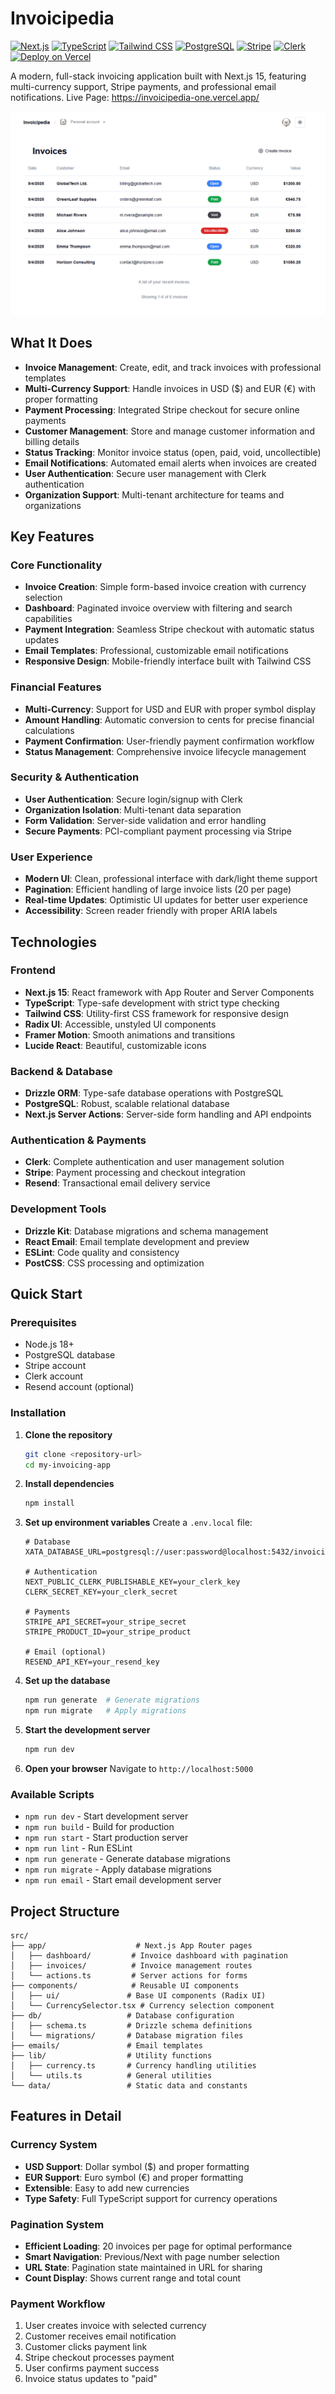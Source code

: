 # Invoicipedia

[![Next.js](https://img.shields.io/badge/Next.js-15-black?logo=next.js)](https://nextjs.org/)
[![TypeScript](https://img.shields.io/badge/TypeScript-5-blue?logo=typescript)](https://www.typescriptlang.org/)
[![Tailwind CSS](https://img.shields.io/badge/Tailwind_CSS-3-38B2AC?logo=tailwind-css&logoColor=white)](https://tailwindcss.com/)
[![PostgreSQL](https://img.shields.io/badge/PostgreSQL-15-4169E1?logo=postgresql&logoColor=white)](https://www.postgresql.org/)
[![Stripe](https://img.shields.io/badge/Stripe-payments-635BFF?logo=stripe&logoColor=white)](https://stripe.com/)
[![Clerk](https://img.shields.io/badge/Auth-Clerk-6C47FF?logo=clerk&logoColor=white)](https://clerk.com/)
[![Deploy on Vercel](https://img.shields.io/badge/Deploy-Vercel-black?logo=vercel)](https://invoicipedia-one.vercel.app/)

A modern, full-stack invoicing application built with Next.js 15, featuring multi-currency support, Stripe payments, and professional email notifications.
Live Page: https://invoicipedia-one.vercel.app/

![InvoiceImage](public/InvoiceImage.png)

## What It Does

- **Invoice Management**: Create, edit, and track invoices with professional templates
- **Multi-Currency Support**: Handle invoices in USD ($) and EUR (€) with proper formatting
- **Payment Processing**: Integrated Stripe checkout for secure online payments
- **Customer Management**: Store and manage customer information and billing details
- **Status Tracking**: Monitor invoice status (open, paid, void, uncollectible)
- **Email Notifications**: Automated email alerts when invoices are created
- **User Authentication**: Secure user management with Clerk authentication
- **Organization Support**: Multi-tenant architecture for teams and organizations

## Key Features

### Core Functionality

- **Invoice Creation**: Simple form-based invoice creation with currency selection
- **Dashboard**: Paginated invoice overview with filtering and search capabilities
- **Payment Integration**: Seamless Stripe checkout with automatic status updates
- **Email Templates**: Professional, customizable email notifications
- **Responsive Design**: Mobile-friendly interface built with Tailwind CSS

### Financial Features

- **Multi-Currency**: Support for USD and EUR with proper symbol display
- **Amount Handling**: Automatic conversion to cents for precise financial calculations
- **Payment Confirmation**: User-friendly payment confirmation workflow
- **Status Management**: Comprehensive invoice lifecycle management

### Security & Authentication

- **User Authentication**: Secure login/signup with Clerk
- **Organization Isolation**: Multi-tenant data separation
- **Form Validation**: Server-side validation and error handling
- **Secure Payments**: PCI-compliant payment processing via Stripe

### User Experience

- **Modern UI**: Clean, professional interface with dark/light theme support
- **Pagination**: Efficient handling of large invoice lists (20 per page)
- **Real-time Updates**: Optimistic UI updates for better user experience
- **Accessibility**: Screen reader friendly with proper ARIA labels

## Technologies

### Frontend

- **Next.js 15**: React framework with App Router and Server Components
- **TypeScript**: Type-safe development with strict type checking
- **Tailwind CSS**: Utility-first CSS framework for responsive design
- **Radix UI**: Accessible, unstyled UI components
- **Framer Motion**: Smooth animations and transitions
- **Lucide React**: Beautiful, customizable icons

### Backend & Database

- **Drizzle ORM**: Type-safe database operations with PostgreSQL
- **PostgreSQL**: Robust, scalable relational database
- **Next.js Server Actions**: Server-side form handling and API endpoints

### Authentication & Payments

- **Clerk**: Complete authentication and user management solution
- **Stripe**: Payment processing and checkout integration
- **Resend**: Transactional email delivery service

### Development Tools

- **Drizzle Kit**: Database migrations and schema management
- **React Email**: Email template development and preview
- **ESLint**: Code quality and consistency
- **PostCSS**: CSS processing and optimization

## Quick Start

### Prerequisites

- Node.js 18+
- PostgreSQL database
- Stripe account
- Clerk account
- Resend account (optional)

### Installation

1. **Clone the repository**

   ```bash
   git clone <repository-url>
   cd my-invoicing-app
   ```

2. **Install dependencies**

   ```bash
   npm install
   ```

3. **Set up environment variables**
   Create a `.env.local` file:

   ```env
   # Database
   XATA_DATABASE_URL=postgresql://user:password@localhost:5432/invoicing

   # Authentication
   NEXT_PUBLIC_CLERK_PUBLISHABLE_KEY=your_clerk_key
   CLERK_SECRET_KEY=your_clerk_secret

   # Payments
   STRIPE_API_SECRET=your_stripe_secret
   STRIPE_PRODUCT_ID=your_stripe_product

   # Email (optional)
   RESEND_API_KEY=your_resend_key
   ```

4. **Set up the database**

   ```bash
   npm run generate  # Generate migrations
   npm run migrate   # Apply migrations
   ```

5. **Start the development server**

   ```bash
   npm run dev
   ```

6. **Open your browser**
   Navigate to `http://localhost:5000`

### Available Scripts

- `npm run dev` - Start development server
- `npm run build` - Build for production
- `npm run start` - Start production server
- `npm run lint` - Run ESLint
- `npm run generate` - Generate database migrations
- `npm run migrate` - Apply database migrations
- `npm run email` - Start email development server

## Project Structure

```
src/
├── app/                    # Next.js App Router pages
│   ├── dashboard/         # Invoice dashboard with pagination
│   ├── invoices/          # Invoice management routes
│   └── actions.ts         # Server actions for forms
├── components/            # Reusable UI components
│   ├── ui/               # Base UI components (Radix UI)
│   └── CurrencySelector.tsx # Currency selection component
├── db/                   # Database configuration
│   ├── schema.ts         # Drizzle schema definitions
│   └── migrations/       # Database migration files
├── emails/               # Email templates
├── lib/                  # Utility functions
│   ├── currency.ts       # Currency handling utilities
│   └── utils.ts          # General utilities
└── data/                 # Static data and constants
```

## Features in Detail

### Currency System

- **USD Support**: Dollar symbol ($) and proper formatting
- **EUR Support**: Euro symbol (€) and proper formatting
- **Extensible**: Easy to add new currencies
- **Type Safety**: Full TypeScript support for currency operations

### Pagination System

- **Efficient Loading**: 20 invoices per page for optimal performance
- **Smart Navigation**: Previous/Next with page number selection
- **URL State**: Pagination state maintained in URL for sharing
- **Count Display**: Shows current range and total count

### Payment Workflow

1. User creates invoice with selected currency
2. Customer receives email notification
3. Customer clicks payment link
4. Stripe checkout processes payment
5. User confirms payment success
6. Invoice status updates to "paid"
